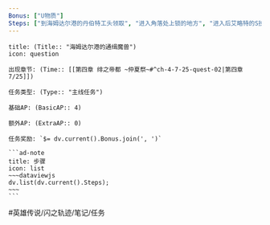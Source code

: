 ```yaml
---
Bonus: ["U物质"]
Steps: ["到海姆达尔港的丹伯特工头领取", "进入角落处上锁的地方", "进入后艾略特的S技解锁","尽头BOSS战","原路返回, 剧情后, 发现密道","出来后到达奥斯特区"]
---
```

`````ad-success
title: (Title:: "海姆达尔港的通缉魔兽")
icon: question

出现章节: (Time:: [[第四章 绯之帝都 ~仲夏祭~#^ch-4-7-25-quest-02|第四章7/25]])

任务类型: (Type:: "主线任务")

基础AP: (BasicAP:: 4)

额外AP: (ExtraAP:: 0)

任务奖励: `$= dv.current().Bonus.join(', ')`

```ad-note
title: 步骤
icon: list
~~~dataviewjs
dv.list(dv.current().Steps);
~~~
```
`````

#英雄传说/闪之轨迹/笔记/任务